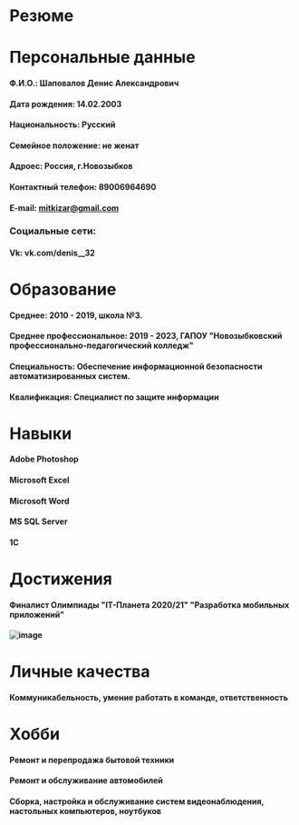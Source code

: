 # Резюме

# Персональные данные
#### Ф.И.О.: Шаповалов Денис Александрович
#### Дата рождения: 14.02.2003
#### Национальность: Русский
#### Семейное положение: не женат
#### Адроес: Россия, г.Новозыбков
#### Контактный телефон: 89006964690
#### E-mail: mitkizar@gmail.com
### Социальные сети:
#### Vk: vk.com/denis__32

# Образование
#### Среднее: 2010 - 2019, школа №3.
#### Среднее профессиональное: 2019 - 2023, ГАПОУ "Новозыбковский профессионально-педагогический колледж"
#### Специальность: Обеспечение информационной безопасности автоматизированных систем.
#### Квалификация: Специалист по защите информации

# Навыки 
#### Adobe Photoshop
#### Microsoft Excel
#### Microsoft Word
#### MS SQL Server
#### 1C

# Достижения 
#### Финалист Олимпиады "IT-Планета 2020/21" "Разработка мобильных приложений"
#### ![image](https://user-images.githubusercontent.com/95279798/144027040-6b1e5690-503f-40ad-a18c-e320901aaca5.jpg)

# Личные качества
#### Коммуникабельность, умение работать в команде, ответственность

# Хобби
#### Ремонт и перепродажа бытовой техники
#### Ремонт и обслуживание автомобилей
#### Сборка, настройка и обслуживание систем видеонаблюдения, настольных компьютеров, ноутбуков
